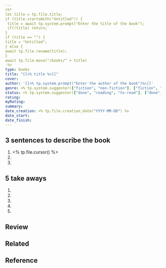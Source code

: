 ```yaml
---
<%*
let title = tp.file.title;
if (title.startsWith("Untitled")) {
 title = await tp.system.prompt("Enter the title of the book");
 if(!title) return;
}
if (title == "") {
title = "Untitled";
} else {
await tp.file.rename(title);
}
await tp.file.move("/books/" + title)
-%>
type: books
title: "[[<% title %>]]"
cover: 
author: '[[<% tp.system.prompt("Enter the author of the book")%>]]'
genre: <% tp.system.suggester(["fiction", "non-fiction"], ["fiction", "non-fiction"], true, 'genre')%>
status: <% tp.system.suggester(["done", "reading", "to-read"], ["done", "reading", "to-read"], true, 'status')%>
rating: 
myRating: 
summary: 
date_creation: <% tp.file.creation_date("YYYY-MM-DD") %>
date_start: 
date_finish:
---
```

## 3 sentences to describe the book
1. <% tp.file.cursor() %>
2. 
3. 

## 5 take aways
1. 
2. 
3. 
4. 
5. 

## Review



## Related



## Reference




